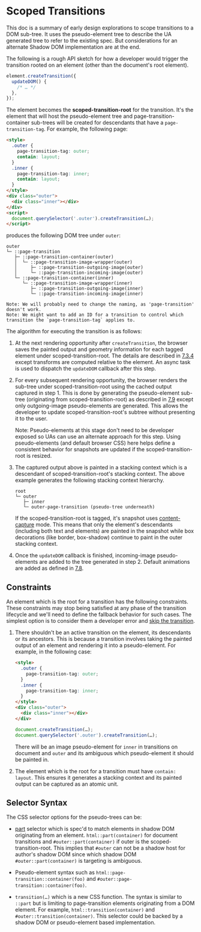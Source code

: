 # Scoped Transitions

This doc is a summary of early design explorations to scope transitions to a DOM sub-tree. It uses the pseudo-element tree to describe the UA generated tree to refer to the existing spec. But considerations for an alternate Shadow DOM implementation are at the end.

The following is a rough API sketch for how a developer would trigger the transition rooted on an element (other than the document's root element).

```js
element.createTransition({
  updateDOM() {
    /* … */
  },
});
```

The element becomes the **scoped-transition-root** for the transition. It's the element that will host the pseudo-element tree and page-transition-container sub-trees will be created for descendants that have a `page-transition-tag`. For example, the following page:

```html
<style>
  .outer {
    page-transition-tag: outer;
    contain: layout;
  }
  .inner {
    page-transition-tag: inner;
    contain: layout;
  }
</style>
<div class="outer">
  <div class="inner"></div>
</div>
<script>
  document.querySelector('.outer').createTransition(…);
</script>
```

produces the following DOM tree under `outer`:

```
outer
└─ ::page-transition
   ├─ ::page-transition-container(outer)
   │  └─ ::page-transition-image-wrapper(outer)
   │     ├─ ::page-transition-outgoing-image(outer)
   │     └─ ::page-transition-incoming-image(outer)
   └─ ::page-transition-container(inner)
      └─ ::page-transition-image-wrapper(inner)
         ├─ ::page-transition-outgoing-image(inner)
         └─ ::page-transition-incoming-image(inner)

Note: We will probably need to change the naming, as 'page-transition' doesn't work.
Note: We might want to add an ID for a transition to control which transition the `page-transition-tag` applies to.
```

The algorithm for executing the transition is as follows:

1. At the next rendering opportunity after `createTransition`, the browser saves the painted output and geometry information for each tagged element under scoped-transition-root. The details are described in [7.3.4](https://drafts.csswg.org/css-shared-element-transitions-1/#perform-an-outgoing-capture-algorithm) except transforms are computed relative to the element. An async task is used to dispatch the `updateDOM` callback after this step.

2. For every subsequent rendering opportunity, the browser renders the sub-tree under scoped-transition-root using the cached output captured in step 1. This is done by generating the pseudo-element sub-tree (originating from scoped-transition-root) as described in [7.9](https://drafts.csswg.org/css-shared-element-transitions-1/#create-transition-pseudo-elements-algorithm) except only outgoing-image pseudo-elements are generated. This allows the developer to update scoped-transition-root's subtree without presenting it to the user.

   Note: Pseudo-elements at this stage don't need to be developer exposed so UAs can use an alternate approach for this step. Using pseudo-elements (and default browser CSS) here helps define a consistent behavior for snapshots are updated if the scoped-transition-root is resized.

3. The captured output above is painted in a stacking context which is a descendant of scoped-transition-root's stacking context. The above example generates the following stacking context hierarchy.

   ```
   root
   └─ outer
      ├─ inner
      └─ outer-page-transition (pseudo-tree underneath)
   ```

   If the scoped-transition-root is tagged, it's snapshot uses [content-capture](https://github.com/WICG/shared-element-transitions/blob/main/explainer.md#more-granular-style-capture) mode. This means that only the element's descendants (including both text and elements) are painted in the snapshot while box decorations (like border, box-shadow) continue to paint in the outer stacking context.

4. Once the `updateDOM` callback is finished, incoming-image pseudo-elements are added to the tree generated in step 2. Default animations are added as defined in [7.8](https://drafts.csswg.org/css-shared-element-transitions-1/#animate-a-page-transition-algorithm).

## Constraints

An element which is the root for a transition has the following constraints. These constraints may stop being satisfied at any phase of the transition lifecycle and we'll need to define the fallback behavior for such cases. The simplest option is to consider them a developer error and [skip the transition](https://drafts.csswg.org/css-shared-element-transitions-1/#skip-the-page-transition).

1. There shouldn't be an active transition on the element, its descendants or its ancestors. This is because a transition involves taking the painted output of an element and rendering it into a pseudo-element. For example, in the following case:

   ```html
   <style>
     .outer {
       page-transition-tag: outer;
     }
     .inner {
       page-transition-tag: inner;
     }
   </style>
   <div class="outer">
     <div class="inner"></div>
   </div>
   ```

   ```js
   document.createTransition(…);
   document.querySelector('.outer').createTransition(…);
   ```

   There will be an image pseudo-element for `inner` in transitions on document and `outer` and its ambiguous which pseudo-element it should be painted in.

2. The element which is the root for a transition must have `contain: layout`. This ensures it generates a stacking context and its painted output can be captured as an atomic unit.

## Selector Syntax

The CSS selector options for the pseudo-trees can be:

- [part](https://w3c.github.io/csswg-drafts/css-shadow-parts-1/#part) selector which is spec'd to match elements in shadow DOM originating from an element. `html::part(container)` for document transitions and `#outer::part(container)` if outer is the scoped-transition-root. This implies that `#outer` can not be a shadow host for author's shadow DOM since which shadow DOM `#outer::part(container)` is targeting is ambiguous.

- Pseudo-element syntax such as `html::page-transition::container(foo)` and `#outer::page-transition::container(foo)`.

- `transition(…)` which is a new CSS function. The syntax is similar to `::part` but is limiting to page-transition elements originating from a DOM element. For example, `html::transition(container)` and `#outer::transition(container)`. This selector could be backed by a shadow DOM or pseudo-element based implementation.
